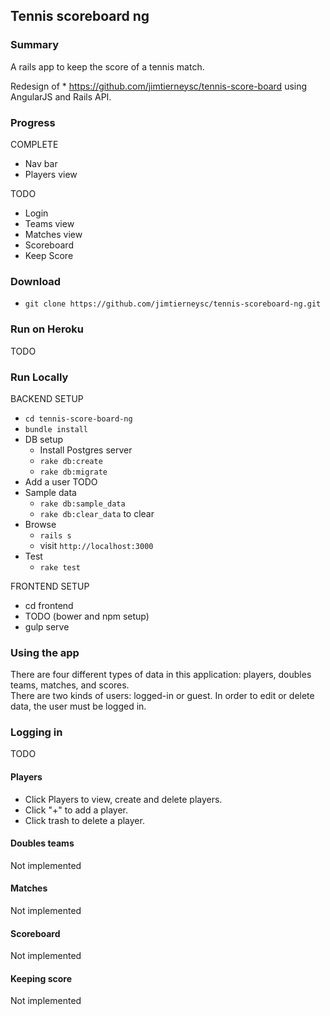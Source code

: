 ## Tennis scoreboard ng

### Summary

A rails app to keep the score of a tennis match.  

Redesign of * https://github.com/jimtierneysc/tennis-score-board using 
AngularJS and Rails API.


### Progress

COMPLETE

* Nav bar
* Players view

TODO

* Login
* Teams view
* Matches view
* Scoreboard
* Keep Score


### Download

* `git clone https://github.com/jimtierneysc/tennis-scoreboard-ng.git`

### Run on Heroku

TODO
  
### Run Locally

BACKEND SETUP

* `cd tennis-score-board-ng`
* `bundle install`
* DB setup
    * Install Postgres server
    * `rake db:create`
    * `rake db:migrate`
* Add a user
    TODO
* Sample data
    * `rake db:sample_data`
    * `rake db:clear_data` to clear
* Browse
    * `rails s`
    * visit `http://localhost:3000`
* Test
    * `rake test`
    
FRONTEND SETUP

* cd frontend
* TODO (bower and npm setup)
* gulp serve

### Using the app

There are four different types of data in this application: players, doubles teams, matches, and scores.  
There are two kinds of users: logged-in or guest.  In order to
edit or delete data, the user must be logged in. 

### Logging in

TODO

#### Players

* Click Players to view, create and delete players.  
* Click "+" to add a player.
* Click trash to delete a player.

#### Doubles teams

Not implemented

#### Matches

Not implemented

#### Scoreboard

Not implemented

#### Keeping score

Not implemented

